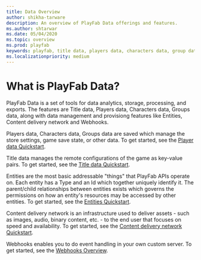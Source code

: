 ```yaml
---
title: Data Overview
author: shikha-tarware
description: An overview of PlayFab Data offerings and features.
ms.author: shtarwar
ms.date: 05/04/2020
ms.topic: overview
ms.prod: playfab
keywords: playfab, title data, players data, characters data, group data, content delivery network, CDN, Entities, Webhooks 
ms.localizationpriority: medium
---
```


# What is PlayFab Data?

PlayFab Data is a set of tools for data analytics, storage, processing, and exports. The features are Title data, Players data, Characters data, Groups data, along with data management and provisiong features like Entities, Content delivery network and Webhooks. 

Players data, Characters data, Groups data are saved which manage the store settings, game save state, or other data. To get started, see the [Player data Quickstart](playerdata/quickstart.md). 

Title data manages the remote configurations of the game as key-value pairs. To get started, see the [Title data Quickstart](titledata/quickstart.md). 

Entities are the most basic addressable "things" that PlayFab APIs operate on. Each entity has a Type and an Id which together uniquely identify it. The parent/child relationships between entities exists which governs the permissions on how an entity's resources may be accessed by other entities. To get started, see the [Entities Quickstart](entities/quickstart.md).

Content delivery network is an infrastructure used to deliver assets - such as images, audio, binary content, etc. - to the end user that focuses on speed and availability. To get started, see the [Content delivery network Quickstart](content-delivery-network/quickstart.md).

Webhooks enables you to do event handling in your own custom server. To get started, see the [Webhooks Overview](Webhooks/index.md).

